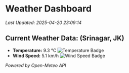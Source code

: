 
# Weather Dashboard

_Last Updated: 2025-04-20 23:09:14_

## Current Weather Data: (Srinagar, JK)
- **Temperature:** 9.3 °C ![Temperature Badge](https://img.shields.io/badge/Temperature-Low%20Temp-blue)
- **Wind Speed:** 5.1 km/h ![Wind Speed Badge](https://img.shields.io/badge/Wind%20Speed-Light%20Wind-blue)

*Powered by Open-Meteo API*
